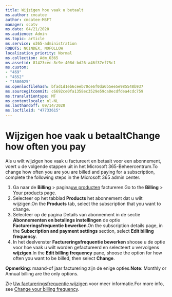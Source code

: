 ```yaml
---
title: Wijzigen hoe vaak u betaalt
ms.author: cmcatee
author: cmcatee-MSFT
manager: scotv
ms.date: 04/21/2020
ms.audience: Admin
ms.topic: article
ms.service: o365-administration
ROBOTS: NOINDEX, NOFOLLOW
localization_priority: Normal
ms.collection: Adm_O365
ms.assetid: 81423cec-8c9e-408d-bd26-a46f37ef75c1
ms.custom:
- "469"
- "4552"
- "1500025"
ms.openlocfilehash: bfad1d1eb6ceeb70ce6f0da6b5ee5e985548b937
ms.sourcegitcommit: c6692ce0fa1358ec3529e59ca0ecdfdea4cdc759
ms.translationtype: MT
ms.contentlocale: nl-NL
ms.lasthandoff: 09/14/2020
ms.locfileid: "47733615"
---
```

# <a name="change-how-often-you-pay"></a><span data-ttu-id="ef8c6-102">Wijzigen hoe vaak u betaalt</span><span class="sxs-lookup"><span data-stu-id="ef8c6-102">Change how often you pay</span></span>

<span data-ttu-id="ef8c6-103">Als u wilt wijzigen hoe vaak u factureert en betaalt voor een abonnement, voert u de volgende stappen uit in het Microsoft 365-Beheercentrum.</span><span class="sxs-lookup"><span data-stu-id="ef8c6-103">To change how often you are you are billed and paying for a subscription, complete the following steps in the Microsoft 365 admin center.</span></span>

1. <span data-ttu-id="ef8c6-104">Ga naar de **Billing**  >  pagina[uw producten](https://go.microsoft.com/fwlink/p/?linkid=842054) factureren.</span><span class="sxs-lookup"><span data-stu-id="ef8c6-104">Go to the **Billing** > [Your products](https://go.microsoft.com/fwlink/p/?linkid=842054) page.</span></span>
2. <span data-ttu-id="ef8c6-105">Selecteer op het tabblad **Products** het abonnement dat u wilt wijzigen.</span><span class="sxs-lookup"><span data-stu-id="ef8c6-105">On the **Products** tab, select the subscription that you want to change.</span></span> 
3. <span data-ttu-id="ef8c6-106">Selecteer op de pagina Details van abonnement in de sectie **Abonnementen en betalings instellingen** de optie **Factureringsfrequentie bewerken**.</span><span class="sxs-lookup"><span data-stu-id="ef8c6-106">On the subscription details page, in the **Subscription and payment settings** section, select **Edit billing frequency**.</span></span>
4. <span data-ttu-id="ef8c6-107">In het deelvenster **Factureringsfrequentie bewerken** shoose u de optie voor hoe vaak u wilt worden gefactureerd en selecteert u vervolgens **wijzigen**.</span><span class="sxs-lookup"><span data-stu-id="ef8c6-107">In the **Edit billing frequency** pane, shoose the option for how often you want to be billed, then select **Change**.</span></span>

<span data-ttu-id="ef8c6-108">**Opmerking**: maand-of jaar facturering zijn de enige opties.</span><span class="sxs-lookup"><span data-stu-id="ef8c6-108">**Note**: Monthly or Annual billing are the only options.</span></span>

<span data-ttu-id="ef8c6-109">Zie [Uw factureringsfrequentie wijzigen](https://docs.microsoft.com/microsoft-365/commerce/billing-and-payments/change-payment-frequency) voor meer informatie.</span><span class="sxs-lookup"><span data-stu-id="ef8c6-109">For more info, see [Change your billing frequency](https://docs.microsoft.com/microsoft-365/commerce/billing-and-payments/change-payment-frequency).</span></span>
